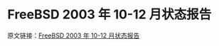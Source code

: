 # FreeBSD 2003 年 10-12 月状态报告

原文链接：[FreeBSD 2003 年 10-12 月状态报告](https://www.freebsd.org/status/report-2003-10-2003-12.html)
